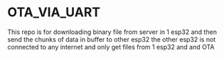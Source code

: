 # OTA_VIA_UART
This repo is for downloading binary file from server in 1 esp32 and then send the chunks of data in buffer to other esp32 the other esp32 is not connected to any internet and only get files from 1 esp32 and and OTA
